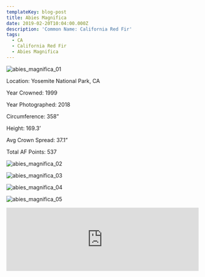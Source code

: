 ```yaml
---
templateKey: blog-post
title: Abies Magnifica
date: 2019-02-20T10:04:00.000Z
description: 'Common Name: California Red Fir'
tags:
  - CA
  - California Red Fir
  - Abies Magnifica
---
```

![abies_magnifica_01](/img/abies_magnifica_01.jpg "abies_magnifica")

Location: Yosemite National Park, CA

Year Crowned: 1999

Year Photographed: 2018

Circumference: 358”   

Height: 169.3’   

Avg Crown Spread: 37.1”   

Total AF Points: 537

![abies_magnifica_02](/img/abies_magnifica_02.jpg "abies_magnifica_02")

![abies_magnifica_03](/img/abies_magnifica_03.jpg "abies_magnifica_03")

![abies_magnifica_04](/img/abies_magnifica_04.jpg "abies_magnifica_04")

![abies_magnifica_05](/img/abies_magnifica_05.jpg "abies_magnifica_05")

<iframe width="100%" height="166" scrolling="no" frameborder="no" allow="autoplay" src="https://w.soundcloud.com/player/?url=https%3A//api.soundcloud.com/tracks/573445353&color=%2328301f&auto_play=false&hide_related=false&show_comments=true&show_user=true&show_reposts=false&show_teaser=true"></iframe>
